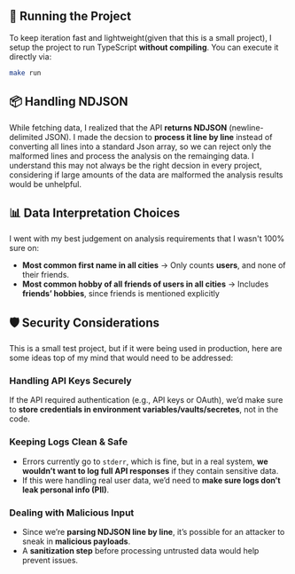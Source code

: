 
## 🏃 Running the Project

To keep iteration fast and lightweight(given that this is a small project), I setup the project to run TypeScript **without compiling**. You can execute it directly via:

```sh
make run
```

## 📦 Handling NDJSON

While fetching data, I realized that the API **returns NDJSON** (newline-delimited JSON). I made the decsion to **process it line by line** instead of converting all lines into a standard Json array, so we can reject only the malformed lines and process the analysis on the remainging data. I understand this may not always be the right decsion in every project, considering if large amounts of the data are malformed the analysis results would be unhelpful. 

## 📊 Data Interpretation Choices

I went with my best judgement on analysis requirements that I wasn't 100% sure on:

- **Most common first name in all cities** → Only counts **users**, and none of their friends.  
- **Most common hobby of all friends of users in all cities** → Includes **friends’ hobbies**, since friends is mentioned explicitly


## 🛡️ Security Considerations

This is a small test project, but if it were being used in production, here are some ideas top of my mind that would need to be addressed:

### **Handling API Keys Securely**
If the API required authentication (e.g., API keys or OAuth), we’d make sure to **store credentials in environment variables/vaults/secretes**, not in the code.

### **Keeping Logs Clean & Safe**
- Errors currently go to `stderr`, which is fine, but in a real system, **we wouldn’t want to log full API responses** if they contain sensitive data.  
- If this were handling real user data, we’d need to **make sure logs don’t leak personal info (PII)**.

### **Dealing with Malicious Input**
- Since we’re **parsing NDJSON line by line**, it’s possible for an attacker to sneak in **malicious payloads**.
- A **sanitization step** before processing untrusted data would help prevent issues.



